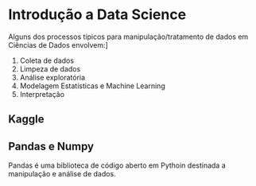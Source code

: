 # Introdução a Data Science
Alguns dos processos típicos para manipulação/tratamento de dados em Ciências de Dados envolvem:]
1. Coleta de dados
2. Limpeza de dados
3. Análise exploratória
4. Modelagem Estatísticas e Machine Learning
5. Interpretação
## Kaggle
## Pandas e Numpy
Pandas é uma biblioteca de código aberto em Pythoin destinada a manipulação e análise de dados.